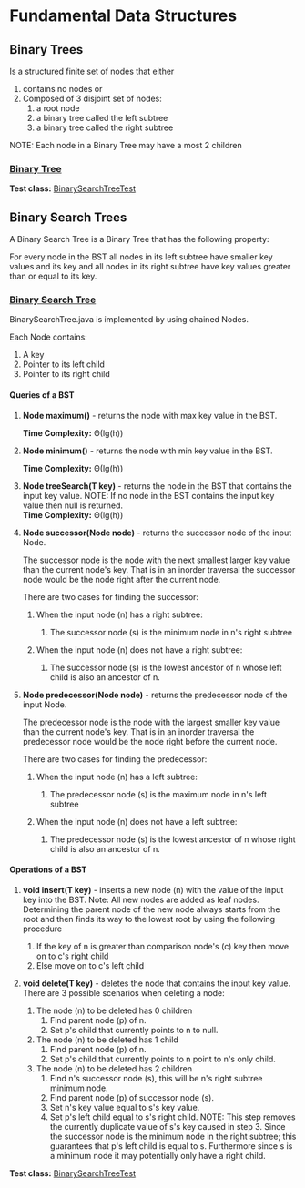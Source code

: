 # Fundamental Data Structures

## Binary Trees
Is a structured finite set of nodes that either
1) contains no nodes or 
2) Composed of 3 disjoint set of nodes:
    1) a root node
    2) a binary tree called the left subtree
    3) a binary tree called the right subtree

NOTE: Each node in a Binary Tree may have a most 2 children
 
### [Binary Tree](https://github.com/matthewddiaz/Data-Structures/blob/master/src/com/matthewddiaz/datastructures/trees/BinaryTree.java) 

**Test class:** [BinarySearchTreeTest](https://github.com/matthewddiaz/Data-Structures/blob/master/test/com/matthewddiaz/datastructures/trees/BinaryTreeTest.java)


## Binary Search Trees
A Binary Search Tree is a Binary Tree that has the following property:

For every node in the BST all nodes in its left subtree have smaller key values
and its key and all nodes in its right subtree have key values greater than or equal to its key.

### [Binary Search Tree](https://github.com/matthewddiaz/Data-Structures/blob/master/src/com/matthewddiaz/datastructures/trees/BinarySearchTree.java)
BinarySearchTree.java is implemented by using chained Nodes.

Each Node contains:
1) A key 
2) Pointer to its left child
3) Pointer to its right child

#### Queries of a BST

1) **Node maximum()** - returns the node with max key value in the BST. 

    **Time Complexity:** Θ(lg(h))

2) **Node minimum()** - returns the node with min key value in the BST.

   **Time Complexity:** Θ(lg(h))
   
3) **Node treeSearch(T key)** - returns the node in the BST that contains 
the input key value. NOTE: If no node in the BST contains the input key value 
then null is returned.  
    **Time Complexity:** Θ(lg(h))

4)  **Node successor(Node node)** - returns the successor node of the input Node.

    The successor node is the node with the next smallest larger key value than the
    current node's key. That is in an inorder traversal the successor node would be the
    node right after the current node.
    
    There are two cases for finding the successor:
    
    1) When the input node (n) has a right subtree:
        1) The successor node (s) is the minimum node in n's right subtree 
    
    2) When the input node (n) does not have a right subtree:
        1) The successor node (s) is the lowest ancestor of n whose left child
         is also an ancestor of n.
    
5)  **Node predecessor(Node node)** - returns the predecessor node of the input Node.

    The predecessor node is the node with the largest smaller key value than the
    current node's key. That is in an inorder traversal the predecessor node would be the
    node right before the current node.
    
    There are two cases for finding the predecessor:
    
    1) When the input node (n) has a left subtree:
        1) The predecessor node (s) is the maximum node in n's left subtree 
    
    2) When the input node (n) does not have a left subtree:
        1) The predecessor node (s) is the lowest ancestor of n whose right child
         is also an ancestor of n.
 
#### Operations of a BST

1) **void insert(T key)** - inserts a new node (n) with the value of the input key into the BST. 
Note: All new nodes are added as leaf nodes. Determining the parent node of the new node always
starts from the root and then finds its way to the lowest root by using the following procedure
    1) If the key of n is greater than comparison node's (c) key then move on to c's right child
    2) Else move on to c's left child 


2) **void delete(T key)** - deletes the node that contains the input key value. There are 3 possible 
scenarios when deleting a node:
    1)  The node (n) to be deleted has 0 children
        1) Find parent node (p) of n.
        2) Set p's child that currently points to n to null.
    2)  The node (n) to be deleted has 1 child
        1) Find parent node (p) of n.
        2) Set p's child that currently points to n point to n's only child.
    3)  The node (n) to be deleted has 2 children
        1) Find n's successor node (s), this will be n's right subtree minimum node. 
        2) Find parent node (p) of successor node (s).
        3) Set n's key value equal to s's key value.
        4) Set p's left child equal to s's right child. NOTE: This step removes 
        the currently duplicate value of s's key caused in step 3. Since the successor
        node is the minimum node in the right subtree; this guarantees that p's left child
        is equal to s. Furthermore since s is a minimum node it may potentially only have a right child.

**Test class:** [BinarySearchTreeTest](https://github.com/matthewddiaz/Data-Structures/blob/master/test/com/matthewddiaz/datastructures/trees/BinarySearchTreeTest.java)